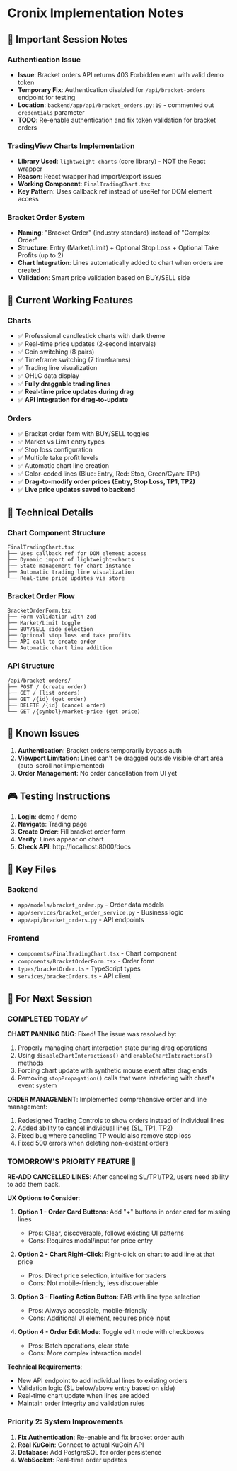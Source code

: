 # Cronix Implementation Notes

## 🚨 Important Session Notes

### Authentication Issue
- **Issue**: Bracket orders API returns 403 Forbidden even with valid demo token
- **Temporary Fix**: Authentication disabled for `/api/bracket-orders` endpoint for testing
- **Location**: `backend/app/api/bracket_orders.py:19` - commented out `credentials` parameter
- **TODO**: Re-enable authentication and fix token validation for bracket orders

### TradingView Charts Implementation
- **Library Used**: `lightweight-charts` (core library) - NOT the React wrapper
- **Reason**: React wrapper had import/export issues
- **Working Component**: `FinalTradingChart.tsx`
- **Key Pattern**: Uses callback ref instead of useRef for DOM element access

### Bracket Order System
- **Naming**: "Bracket Order" (industry standard) instead of "Complex Order"
- **Structure**: Entry (Market/Limit) + Optional Stop Loss + Optional Take Profits (up to 2)
- **Chart Integration**: Lines automatically added to chart when orders are created
- **Validation**: Smart price validation based on BUY/SELL side

## 🎯 Current Working Features

### Charts
- ✅ Professional candlestick charts with dark theme
- ✅ Real-time price updates (2-second intervals)
- ✅ Coin switching (8 pairs)
- ✅ Timeframe switching (7 timeframes)
- ✅ Trading line visualization
- ✅ OHLC data display
- ✅ **Fully draggable trading lines**
- ✅ **Real-time price updates during drag**
- ✅ **API integration for drag-to-update**

### Orders
- ✅ Bracket order form with BUY/SELL toggles
- ✅ Market vs Limit entry types
- ✅ Stop loss configuration
- ✅ Multiple take profit levels
- ✅ Automatic chart line creation
- ✅ Color-coded lines (Blue: Entry, Red: Stop, Green/Cyan: TPs)
- ✅ **Drag-to-modify order prices (Entry, Stop Loss, TP1, TP2)**
- ✅ **Live price updates saved to backend**

## 🔧 Technical Details

### Chart Component Structure
```
FinalTradingChart.tsx
├── Uses callback ref for DOM element access
├── Dynamic import of lightweight-charts
├── State management for chart instance
├── Automatic trading line visualization
└── Real-time price updates via store
```

### Bracket Order Flow
```
BracketOrderForm.tsx
├── Form validation with zod
├── Market/Limit toggle
├── BUY/SELL side selection
├── Optional stop loss and take profits
├── API call to create order
└── Automatic chart line addition
```

### API Structure
```
/api/bracket-orders/
├── POST / (create order)
├── GET / (list orders)
├── GET /{id} (get order)
├── DELETE /{id} (cancel order)
└── GET /{symbol}/market-price (get price)
```

## 🐛 Known Issues

1. **Authentication**: Bracket orders temporarily bypass auth
2. **Viewport Limitation**: Lines can't be dragged outside visible chart area (auto-scroll not implemented)
3. **Order Management**: No order cancellation from UI yet

## 🎮 Testing Instructions

1. **Login**: demo / demo
2. **Navigate**: Trading page
3. **Create Order**: Fill bracket order form
4. **Verify**: Lines appear on chart
5. **Check API**: http://localhost:8000/docs

## 📁 Key Files

### Backend
- `app/models/bracket_order.py` - Order data models
- `app/services/bracket_order_service.py` - Business logic
- `app/api/bracket_orders.py` - API endpoints

### Frontend
- `components/FinalTradingChart.tsx` - Chart component
- `components/BracketOrderForm.tsx` - Order form
- `types/bracketOrder.ts` - TypeScript types
- `services/bracketOrders.ts` - API client

## 🔄 For Next Session

### COMPLETED TODAY ✅
**CHART PANNING BUG**: Fixed! The issue was resolved by:
1. Properly managing chart interaction state during drag operations
2. Using `disableChartInteractions()` and `enableChartInteractions()` methods
3. Forcing chart update with synthetic mouse event after drag ends
4. Removing `stopPropagation()` calls that were interfering with chart's event system

**ORDER MANAGEMENT**: Implemented comprehensive order and line management:
1. Redesigned Trading Controls to show orders instead of individual lines
2. Added ability to cancel individual lines (SL, TP1, TP2)
3. Fixed bug where canceling TP would also remove stop loss
4. Fixed 500 errors when deleting non-existent orders

### TOMORROW'S PRIORITY FEATURE 🎯
**RE-ADD CANCELLED LINES**: After canceling SL/TP1/TP2, users need ability to add them back.

**UX Options to Consider**:
1. **Option 1 - Order Card Buttons**: Add "+" buttons in order card for missing lines
   - Pros: Clear, discoverable, follows existing UI patterns
   - Cons: Requires modal/input for price entry

2. **Option 2 - Chart Right-Click**: Right-click on chart to add line at that price
   - Pros: Direct price selection, intuitive for traders
   - Cons: Not mobile-friendly, less discoverable

3. **Option 3 - Floating Action Button**: FAB with line type selection
   - Pros: Always accessible, mobile-friendly
   - Cons: Additional UI element, requires price input

4. **Option 4 - Order Edit Mode**: Toggle edit mode with checkboxes
   - Pros: Batch operations, clear state
   - Cons: More complex interaction model

**Technical Requirements**:
- New API endpoint to add individual lines to existing orders
- Validation logic (SL below/above entry based on side)
- Real-time chart update when lines are added
- Maintain order integrity and validation rules

### Priority 2: System Improvements
1. **Fix Authentication**: Re-enable and fix bracket order auth
2. **Real KuCoin**: Connect to actual KuCoin API
3. **Database**: Add PostgreSQL for order persistence
4. **WebSocket**: Real-time order updates